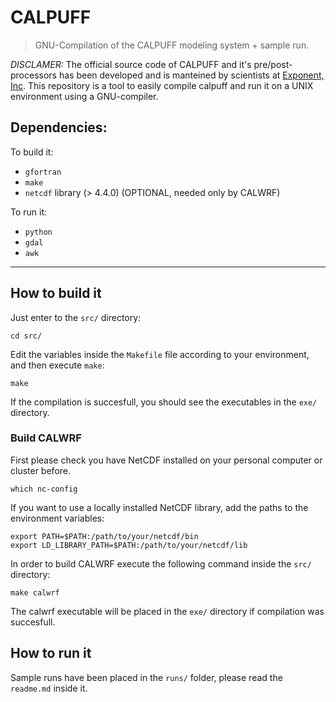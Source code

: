 # CALPUFF

> GNU-Compilation of the CALPUFF modeling system + sample run.

*DISCLAMER:* The official source code of CALPUFF and it's pre/post-processors has been developed and is manteined by scientists at [Exponent, Inc](http://www.src.com). This repository is a tool to easily compile calpuff and run it on a UNIX environment using a GNU-compiler.

## Dependencies:
To build it:
+ ``gfortran``
+ ``make``
+ ``netcdf`` library (> 4.4.0) (OPTIONAL, needed only by CALWRF)

To run it:
+ ``python``
+ ``gdal``
+ ``awk``

---

## How to build it

Just enter to the ``src/`` directory:
```shell
cd src/
```
Edit the variables inside the ``Makefile`` file according to your environment, and then execute ``make``: 
```shell
make
```
If the compilation is succesfull, you should see the executables in the ``exe/`` directory.

### Build CALWRF
First please check you have NetCDF installed on your personal computer or cluster before.
```shell
which nc-config
```

If you want to use a locally installed NetCDF library, add the paths to the environment variables:
```shell
export PATH=$PATH:/path/to/your/netcdf/bin
export LD_LIBRARY_PATH=$PATH:/path/to/your/netcdf/lib
```

In order to build CALWRF execute the following command inside the ``src/`` directory:
```shell
make calwrf
```
The calwrf executable will be placed in the ``exe/`` directory if compilation was succesfull. 


## How to run it
Sample runs have been placed in the ``runs/`` folder, please read the ``readme.md`` inside it.

